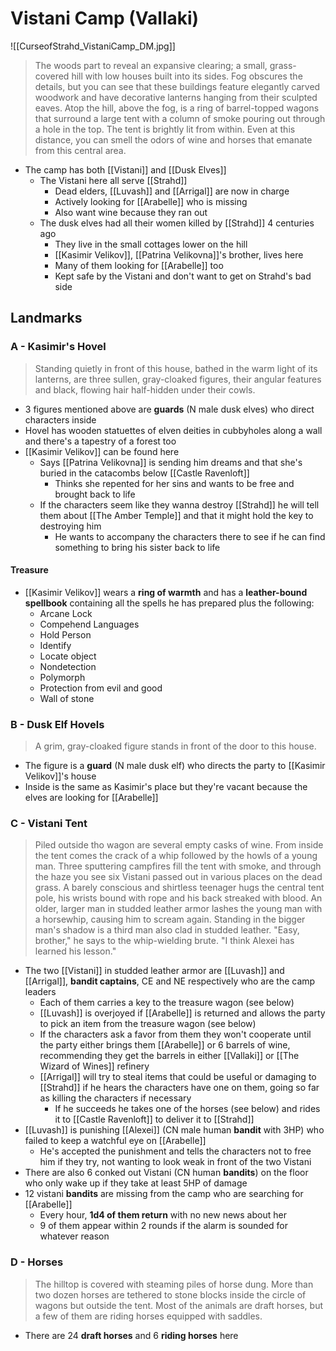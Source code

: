 # Vistani Camp (Vallaki)

![[CurseofStrahd_VistaniCamp_DM.jpg]]

> The woods part to reveal an expansive clearing; a small, grass-covered hill with low houses built into its sides. Fog obscures the details, but you can see that these buildings feature elegantly carved woodwork and have decorative lanterns hanging from their sculpted eaves. Atop the hill, above the fog, is a ring of barrel-topped wagons that surround a large tent with a column of smoke pouring out through a hole in the top. The tent is brightly lit from within. Even at this distance, you can smell the odors of wine and horses that emanate from this central area.

* The camp has both [[Vistani]] and [[Dusk Elves]]
  * The Vistani here all serve [[Strahd]]
    * Dead elders, [[Luvash]] and [[Arrigal]] are now in charge
    * Actively looking for [[Arabelle]] who is missing
    * Also want wine because they ran out
  * The dusk elves had all their women killed by [[Strahd]] 4 centuries ago
    * They live in the small cottages lower on the hill
    * [[Kasimir Velikov]], [[Patrina Velikovna]]'s brother, lives here
    * Many of them looking for [[Arabelle]] too
    * Kept safe by the Vistani and don't want to get on Strahd's bad side

## Landmarks
### A - Kasimir's Hovel
> Standing quietly in front of this house, bathed in the warm light of its lanterns, are three sullen, gray-cloaked figures, their angular features and black, flowing hair half-hidden under their cowls.

* 3 figures mentioned above are **guards** (N male dusk elves) who direct characters inside
* Hovel has wooden statuettes of elven deities in cubbyholes along a wall and there's a tapestry of a forest too
* [[Kasimir Velikov]] can be found here
  * Says [[Patrina Velikovna]] is sending him dreams and that she's buried in the catacombs below [[Castle Ravenloft]]
    * Thinks she repented for her sins and wants to be free and brought back to life
  * If the characters seem like they wanna destroy [[Strahd]] he will tell them about [[The Amber Temple]] and that it might hold the key to destroying him
    * He wants to accompany the characters there to see if he can find something to bring his sister back to life

#### Treasure
* [[Kasimir Velikov]] wears a **ring of warmth** and has a **leather-bound spellbook** containing all the spells he has prepared plus the following:
  * Arcane Lock
  * Compehend Languages
  * Hold Person
  * Identify
  * Locate object
  * Nondetection
  * Polymorph
  * Protection from evil and good
  * Wall of stone

### B - Dusk Elf Hovels
> A grim, gray-cloaked figure stands in front of the door to this house.

* The figure is a **guard** (N male dusk elf) who directs the party to [[Kasimir Velikov]]'s house
* Inside is the same as Kasimir's place but they're vacant because the elves are looking for [[Arabelle]]

### C - Vistani Tent
> Piled outside tho wagon are several empty casks of wine. From inside the tent comes the crack of a whip followed by the howls of a young man. Three sputtering campfires fill the tent with smoke, and through the haze you see six Vistani passed out in various places on the dead grass. A barely conscious and shirtless teenager hugs the central tent pole, his wrists bound with rope and his back streaked with blood. An older, larger man in studded leather armor lashes the young man with a horsewhip, causing him to scream again. Standing in the bigger man's shadow is a third man also clad in studded leather. "Easy, brother," he says to the whip-wielding brute. "I think Alexei has learned his lesson."

* The two [[Vistani]] in studded leather armor are [[Luvash]] and [[Arrigal]], **bandit captains**, CE and NE respectively who are the camp leaders
  * Each of them carries a key to the treasure wagon (see below)
  * [[Luvash]] is overjoyed if [[Arabelle]] is returned and allows the party to pick an item from the treasure wagon (see below)
  * If the characters ask a favor from them they won't cooperate until the party either brings them [[Arabelle]] or 6 barrels of wine, recommending they get the barrels in either [[Vallaki]] or [[The Wizard of Wines]] refinery
  * [[Arrigal]] will try to steal items that could be useful or damaging to [[Strahd]] if he hears the characters have one on them, going so far as killing the characters if necessary
    * If he succeeds he takes one of the horses (see below) and rides it to [[Castle Ravenloft]] to deliver it to [[Strahd]]
* [[Luvash]] is punishing [[Alexei]] (CN male human **bandit** with 3HP) who failed to keep a watchful eye on [[Arabelle]]
  * He's accepted the punishment and tells the characters not to free him if they try, not wanting to look weak in front of the two Vistani
* There are also 6 conked out Vistani (CN human **bandits**) on the floor who only wake up if they take at least 5HP of damage
* 12 vistani **bandits** are missing from the camp who are searching for [[Arabelle]]
  * Every hour, **1d4 of them return** with no new news about her
  * 9 of them appear within 2 rounds if the alarm is sounded for whatever reason

### D - Horses
>  The hilltop is covered with steaming piles of horse dung. More than two dozen horses are tethered to stone blocks inside the circle of wagons but outside the tent. Most of the animals are draft horses, but a few of them are riding horses equipped with saddles.

* There are 24 **draft horses** and 6 **riding horses** here